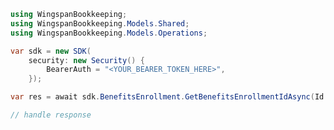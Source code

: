 <!-- Start SDK Example Usage [usage] -->
```csharp
using WingspanBookkeeping;
using WingspanBookkeeping.Models.Shared;
using WingspanBookkeeping.Models.Operations;

var sdk = new SDK(
    security: new Security() {
        BearerAuth = "<YOUR_BEARER_TOKEN_HERE>",
    });

var res = await sdk.BenefitsEnrollment.GetBenefitsEnrollmentIdAsync(Id: "string");

// handle response
```
<!-- End SDK Example Usage [usage] -->